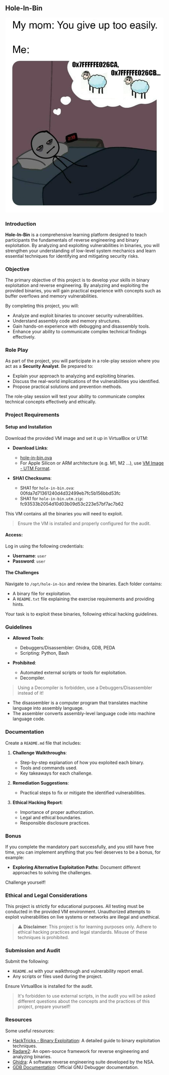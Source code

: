 ## Hole-In-Bin

<center>
<img src="./pictures/meme.png?raw=true" style="width: 808px !important; height: auto !important;"/>
</center>

### Introduction

**Hole-In-Bin** is a comprehensive learning platform designed to teach participants the fundamentals of reverse engineering and binary exploitation. By analyzing and exploiting vulnerabilities in binaries, you will strengthen your understanding of low-level system mechanics and learn essential techniques for identifying and mitigating security risks.

### Objective

The primary objective of this project is to develop your skills in binary exploitation and reverse engineering. By analyzing and exploiting the provided binaries, you will gain practical experience with concepts such as buffer overflows and memory vulnerabilities.

By completing this project, you will:

- Analyze and exploit binaries to uncover security vulnerabilities.
- Understand assembly code and memory structures.
- Gain hands-on experience with debugging and disassembly tools.
- Enhance your ability to communicate complex technical findings effectively.

### Role Play

As part of the project, you will participate in a role-play session where you act as a **Security Analyst**. Be prepared to:

- Explain your approach to analyzing and exploiting binaries.
- Discuss the real-world implications of the vulnerabilities you identified.
- Propose practical solutions and prevention methods.

The role-play session will test your ability to communicate complex technical concepts effectively and ethically.

### Project Requirements

#### Setup and Installation

Download the provided VM image and set it up in VirtualBox or UTM:

- **Download Links**:

  - [hole-in-bin.ova](https://assets.01-edu.org/cybersecurity/hole-in-bin/hole-in-bin.ova)
  - For Apple Silicon or ARM architecture (e.g. M1, M2 ...), use [VM Image - UTM Format](https://assets.01-edu.org/cybersecurity/hole-in-bin/hole-in-bin.utm.zip).

- **SHA1 Checksums**:

  - SHA1 for `hole-in-bin.ova`: 00fda7d71361240d4d32499eb7fc5b156bbd53fc
  - SHA1 for `hole-in-bin.utm.zip`: fc93533b2054d10d03b09d53c223e57bf7ac7b62

This VM contains all the binaries you will need to exploit.

> Ensure the VM is installed and properly configured for the audit.

#### Access:

Log in using the following credentials:

- **Username**: `user`
- **Password**: `user`

#### The Challenges

Navigate to `/opt/hole-in-bin` and review the binaries. Each folder contains:

- A binary file for exploitation.
- A `README.txt` file explaining the exercise requirements and providing hints.

Your task is to exploit these binaries, following ethical hacking guidelines.

### Guidelines

- **Allowed Tools**:

  - Debuggers/Disassembler: Ghidra, GDB, PEDA
  - Scripting: Python, Bash

- **Prohibited**:
  - Automated external scripts or tools for exploitation.
  - Decompiler.

> Using a Decompiler is forbidden, use a Debuggers/Disassembler instead of it!

- The disassembler is a computer program that translates machine language into assembly language.
- The assembler converts assembly-level language code into machine language code.

### Documentation

Create a `README.md` file that includes:

1. **Challenge Walkthroughs**:

   - Step-by-step explanation of how you exploited each binary.
   - Tools and commands used.
   - Key takeaways for each challenge.

2. **Remediation Suggestions**:

   - Practical steps to fix or mitigate the identified vulnerabilities.

3. **Ethical Hacking Report**:
   - Importance of proper authorization.
   - Legal and ethical boundaries.
   - Responsible disclosure practices.

### Bonus

If you complete the mandatory part successfully, and you still have free time, you can implement anything that you feel deserves to be a bonus, for example:

- **Exploring Alternative Exploitation Paths**: Document different approaches to solving the challenges.

Challenge yourself!

### Ethical and Legal Considerations

This project is strictly for educational purposes. All testing must be conducted in the provided VM environment. Unauthorized attempts to exploit vulnerabilities on live systems or networks are illegal and unethical.

> ⚠️ **Disclaimer**: This project is for learning purposes only. Adhere to ethical hacking practices and legal standards. Misuse of these techniques is prohibited.

### Submission and Audit

Submit the following:

- `README.md` with your walkthrough and vulnerability report email.
- Any scripts or files used during the project.

Ensure VirtualBox is installed for the audit.

> It's forbidden to use external scripts, in the audit you will be asked different questions about the concepts and the practices of this project, prepare yourself!

### Resources

Some useful resources:

- [HackTricks - Binary Exploitation](https://book.hacktricks.xyz/binary-exploitation): A detailed guide to binary exploitation techniques.
- [Radare2](https://radare.org/n/radare2.html): An open-source framework for reverse engineering and analyzing binaries.
- [Ghidra](https://ghidra-sre.org/): A software reverse engineering suite developed by the NSA.
- [GDB Documentation](https://www.gnu.org/software/gdb/documentation/): Official GNU Debugger documentation.
